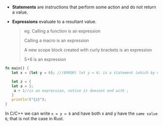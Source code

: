 - **Statements** are instructions that perform some action and do not return a value.

- **Expressions** evaluate to a resultant value. 
    >eg.
    > Calling a function is an expression
    >
    > Calling a macro is an expression
    >
    >A new scope block created with curly brackets is an expression
    >
    > 5+6 is an expression

```rs
fn main() {
   let x = (let y = 6); //(ERROR) let y = 6; is a statement (which by nature do not return a value), hence cannot be stored in a variable

   let z = {
   let a = 3;
    a + 1//is an expression, notice it doesnot end with ;
   }
   println!("{z}");
}
```
In C/C++ we can write `x = y = 6` and have both x and y have the `same value 6`; that is not the case in Rust.